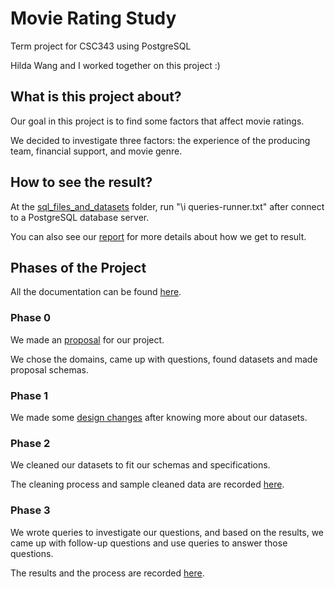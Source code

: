 # Movie Rating Study
Term project for CSC343 using PostgreSQL

Hilda Wang and I worked together on this project :)

## What is this project about?
Our goal in this project is to find some factors that affect movie ratings.

We decided to investigate three factors: the experience of the producing team, financial support, and movie genre.

## How to see the result?
At the [sql_files_and_datasets](https://github.com/yiyi-z/Project-CSC343-SQL-MovieRating/tree/main/sql_files_and_datasets) folder, run "\i queries-runner.txt" after connect to a PostgreSQL database server.

You can also see our [report](https://github.com/yiyi-z/Project-CSC343-SQL-MovieRating/blob/main/documentation/3-Investigation%20Process%20and%20Result.pdf) for more details about how we get to result.

## Phases of the Project
All the documentation can be found [here](https://github.com/yiyi-z/Project-CSC343-SQL-MovieRating/tree/main/documentation).

### Phase 0

We made an [proposal](https://github.com/yiyi-z/Project-CSC343-SQL-MovieRating/blob/main/documentation/0-Project%20Proposal.pdf) for our project.

We chose the domains, came up with questions, found datasets and made proposal schemas.

### Phase 1

We made some [design changes](https://github.com/yiyi-z/Project-CSC343-SQL-MovieRating/blob/main/documentation/1-Design%20Changes.pdf) after knowing more about our datasets.

### Phase 2

We cleaned our datasets to fit our schemas and specifications.

The cleaning process and sample cleaned data are recorded [here](https://github.com/yiyi-z/Project-CSC343-SQL-MovieRating/blob/main/documentation/2-Data%20Cleaning.pdf).

### Phase 3

We wrote queries to investigate our questions, and based on the results, we came up with follow-up questions and use queries to answer those questions.

The results and the process are recorded [here](https://github.com/yiyi-z/Project-CSC343-SQL-MovieRating/blob/main/documentation/3-Investigation%20Process%20and%20Result.pdf).
